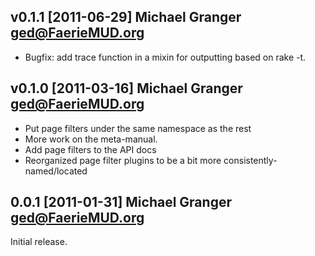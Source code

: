 ## v0.1.1 [2011-06-29] Michael Granger <ged@FaerieMUD.org>

* Bugfix: add trace function in a mixin for outputting based on rake -t.

## v0.1.0 [2011-03-16] Michael Granger <ged@FaerieMUD.org>

* Put page filters under the same namespace as the rest
* More work on the meta-manual.
* Add page filters to the API docs
* Reorganized page filter plugins to be a bit more consistently-
  named/located

## 0.0.1 [2011-01-31] Michael Granger <ged@FaerieMUD.org>

Initial release.


